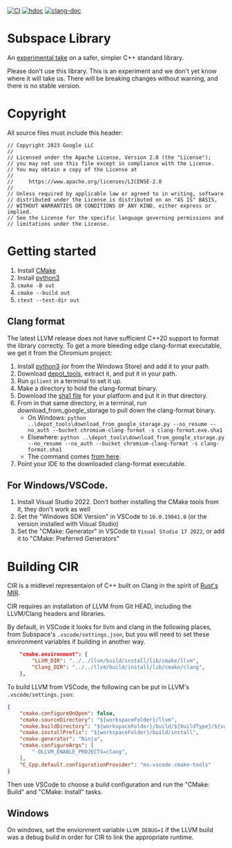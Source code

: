 [![CI](https://github.com/chromium/subspace/actions/workflows/ci.yml/badge.svg)](https://github.com/chromium/subspace/actions/workflows/ci.yml)
[![hdoc](https://github.com/chromium/subspace/actions/workflows/hdoc.yml/badge.svg)](https://docs.hdoc.io/danakj/subspace/)
[![clang-doc](https://github.com/chromium/subspace/actions/workflows/clang-doc.yml/badge.svg)](https://danakj.github.io/subspace-docs/sus/#Namespaces)
# Subspace Library

An [experimental take](https://danakj.github.io/2022/12/31/why-subspace.html) on a safer, simpler C++ standard library.

Please don't use this library. This is an experiment and we don't yet know where
it will take us. There will be breaking changes without warning, and there is no
stable version.

# Copyright

All source files must include this header:
```
// Copyright 2023 Google LLC
//
// Licensed under the Apache License, Version 2.0 (the "License");
// you may not use this file except in compliance with the License.
// You may obtain a copy of the License at
//
//     https://www.apache.org/licenses/LICENSE-2.0
//
// Unless required by applicable law or agreed to in writing, software
// distributed under the License is distributed on an "AS IS" BASIS,
// WITHOUT WARRANTIES OR CONDITIONS OF ANY KIND, either express or implied.
// See the License for the specific language governing permissions and
// limitations under the License.
```

# Getting started

1. Install [CMake](https://cmake.org/install/)
1. Install [python3](https://www.python.org/downloads/)
1. `cmake -B out`
1. `cmake --build out`
1. `ctest --test-dir out`

## Clang format

The latest LLVM release does not have sufficient C++20 support to format the
library correctly. To get a more bleeding edge clang-format executable, we get
it from the Chromium project:

1. Install [python3](https://www.python.org/downloads/) (or from the Windows
   Store) and add it to your path.
1. Download
   [depot_tools](https://commondatastorage.googleapis.com/chrome-infra-docs/flat/depot_tools/docs/html/depot_tools_tutorial.html#_setting_up),
   extract it, and put it in your path.
1. Run `gclient` in a terminal to set it up.
1. Make a directory to hold the clang-format binary.
1. Download the [sha1
   file](https://source.chromium.org/search?q=clang-format.*%5C.sha1&sq=&ss=chromium%2Fchromium%2Fsrc:buildtools%2F)
   for your platform and put it in that directory.
1. From in that same directory, in a terminal, run download_from_google_storage
   to pull down the clang-format binary.
    * On Windows: `python ..\depot_tools\download_from_google_storage.py --no_resume --no_auth --bucket chromium-clang-format -s clang-format.exe.sha1`
    * Elsewhere: `python ..\depot_tools\download_from_google_storage.py
     --no_resume --no_auth --bucket chromium-clang-format -s clang-format.sha1`
    * The command comes [from here](https://source.chromium.org/chromium/chromium/src/+/main:DEPS;l=3922-3930;drc=ea057e49017041bc61fb7dee82d08a4ca8078565).
1. Point your IDE to the downloaded clang-format executable.

## For Windows/VSCode.

1. Install Visual Studio 2022. Don't bother installing the CMake tools from it, they don't work as well
1. Set the "Windows SDK Version" in VSCode to `10.0.19041.0` (or the version installed with Visual Studio)
1. Set the "CMake: Generator" in VSCode to `Visual Studio 17 2022`, or add it to "CMake: Preferred Generators"

# Building CIR

CIR is a midlevel representaion of C++ built on Clang in the spirit of [Rust's
MIR](https://kanishkarj.github.io/rust-internals-mir).

CIR requires an installation of LLVM from Git HEAD, including the LLVM/Clang
headers and libraries.

By default, in VSCode it looks for llvm and clang in the following places, from
Subspace's `.vscode/settings.json`, but you will need to set these environment
variables if building in another way.
```json
    "cmake.environment": {
        "LLVM_DIR": "../../llvm/build/install/lib/cmake/llvm",
        "Clang_DIR": "../../llvm/build/install/lib/cmake/clang",
    },
```

To build LLVM from VSCode, the following can be put in LLVM's
`.vscode/settings.json`:
```json
{
    "cmake.configureOnOpen": false,
    "cmake.sourceDirectory": "${workspaceFolder}/llvm",
    "cmake.buildDirectory": "${workspaceFolder}/build/${buildType}/${variant:platform}",
    "cmake.installPrefix": "${workspaceFolder}/build/install",
    "cmake.generator": "Ninja",
    "cmake.configureArgs": [
        "-DLLVM_ENABLE_PROJECTS=clang",
    ],
    "C_Cpp.default.configurationProvider": "ms-vscode.cmake-tools"
}
```
Then use VSCode to choose a build configuration and run the "CMake: Build" and
"CMake: Install" tasks.

## Windows

On windows, set the envionment variable `LLVM_DEBUG=1` if the LLVM build was a
debug build in order for CIR to link the appropriate runtime.
